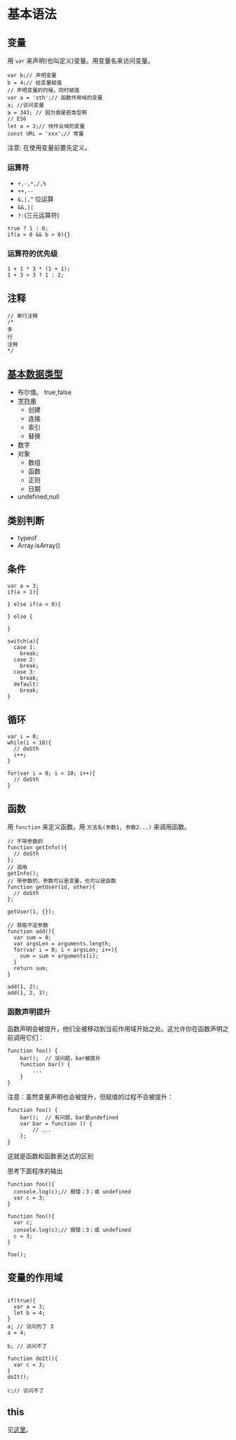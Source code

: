 # 基本语法
## 变量
用 `var` 来声明(也叫定义)变量。用变量名来访问变量。

```
var b;// 声明变量
b = 4;// 给变量赋值
// 声明变量的时候，同时赋值
var a = 'sth';// 函数作用域的变量
a; //访问变量
a = 343; // 因为我是若类型啊
// ES6
let a = 3;// 块作业域的变量
const URL = 'xxx';// 常量
```

注意: 在使用变量前要先定义。


### 运算符
* `+,-,*,/,%`
* `++,--`
* `&,|,^` 位运算
* `&&,||`
* `?:`(三元运算符)

```
true ? 1 : 0;
if(a > 0 && b > 0){}
```

### 运算符的优先级
```
1 + 1 * 3 * (1 + 1);
1 + 3 > 3 ? 1 : 2;
```

## 注释
```
// 单行注释
/*
多
行
注释
*/
```

## [基本数据类型](http://yanhaijing.com/basejs/)
* 布尔值。 true,false
* [字符串](http://www.devdocs.me/javascript-string/)
  * 创建
  * 连接
  * 索引
  * 替换
* 数字
* 对象
  * 数组
  * 函数
  * 正则
  * 日期
* undefined,null

## 类别判断
* typeof
* Array.isArray()

## 条件
```
var a = 3;
if(a > 1){
  
} else if(a < 0){
  
} else {
  
}

switch(a){
  case 1:
    break;
  case 2:
    break;
  case 3:
    break;
  default:
    break;
}
```

## 循环
```
var i = 0;
while(i < 10){
  // doSth
  i++;
}

for(var i = 0; i < 10; i++){
  // doSth
}
```

## 函数
用 `function` 来定义函数。用 `方法名(参数1, 参数2...)` 来调用函数。

```
// 不带参数的
function getInfo(){
  // doSth
};
// 调用
getInfo();
// 带参数的，参数可以是变量，也可以是函数
function getUser(id, other){
  // doSth
};

getUser(1, {});

// 获取不定参数
function add(){
  var sum = 0;
  var argsLen = arguments.length;
  for(var i = 0; i < argsLen; i++){
    sum = sum + arguments[i];
  }
  return sum;
}

add(1, 2);
add(1, 2, 3);
```


### 函数声明提升
函数声明会被提升，他们全被移动到当前作用域开始之处。这允许你在函数声明之前调用它们：
```
function foo() {
    bar();  // 没问题，bar被提升
    function bar() {
        ...
    }
}
```

注意：虽然变量声明也会被提升，但赋值的过程不会被提升：
```
function foo() {
    bar();  // 有问题，bar是undefined
    var bar = function () {
        // ...
    };
}

```

这就是函数和函数表达式的区别

思考下面程序的输出
```
function foo(){
  console.log(c);// 报错；3；或 undefined
  var c = 3;
}

function foo(){
  var c;
  console.log(c);// 报错；3；或 undefined
  c = 3;
}

foo();
```

## 变量的作用域
```

if(true){
  var a = 3;
  let b = 4;
}
a; // 访问的了 3
a = 4;

b; // 访问不了

function doIt(){
  var c = 3;
}
doIt();

c;// 访问不了
```

## this
见[这里](this)。


